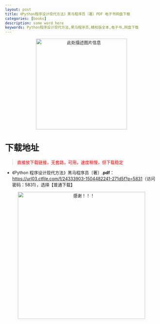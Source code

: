 ```yaml
---
layout: post
title: 《Python程序设计现代方法》黑马程序员〔著〕PDF 电子书网盘下载
categories: [books]
description: some word here
keywords: Python程序设计现代方法,黑马程序员,精校版全本,电子书,网盘下载
---
```


<div align="center"><img src="https://qweree.cn/wp-content/uploads/2025/05/pcxsjxdff.png" alt="此处描述图片信息" width="300px" height="auto"></div>

# 下载地址

> <p style="color:red" >直接放下载链接，无套路，可用，速度稍慢，但下载稳定</p>

- 《Python 程序设计现代方法》黑马程序员〔著〕.**pdf**：<https://url03.ctfile.com/f/24333903-1504482241-271d5f?p=5831>（访问密码：5831），选择【普通下载】

<div align="center"><img src="https://pic.imgdb.cn/item/6707df6bd29ded1a8ce37031.gif" alt="感谢！！！" width="420px" height="auto"/></div>
